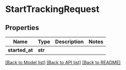 # StartTrackingRequest

## Properties
Name | Type | Description | Notes
------------ | ------------- | ------------- | -------------
**started_at** | **str** |  | 

[[Back to Model list]](../README.md#documentation-for-models) [[Back to API list]](../README.md#documentation-for-api-endpoints) [[Back to README]](../README.md)



